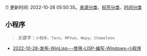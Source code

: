 :alarm_clock: 更新时间: 2022-10-28 05:50:35。[来源分类](../README.md)、[标签分类](../TAGS.md)、[时间分类](../TIMELINE.md)

## 小程序


> 关键字：`小程序`、`Taro`、`MPVue`、`Wepy`、`Chameleon`



- [2022-10-28-发布-WinLisp---使用-LISP-编写-Windows-小程序](https://www.v2ex.com/t/890642) 